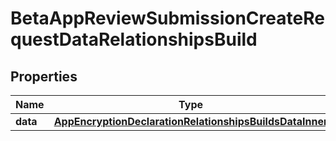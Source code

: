 

# BetaAppReviewSubmissionCreateRequestDataRelationshipsBuild


## Properties

| Name | Type | Description | Notes |
|------------ | ------------- | ------------- | -------------|
|**data** | [**AppEncryptionDeclarationRelationshipsBuildsDataInner**](AppEncryptionDeclarationRelationshipsBuildsDataInner.md) |  |  |



